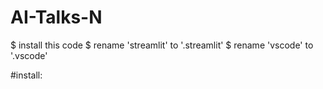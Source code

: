 # AI-Talks-N
$ install this code
$ rename 'streamlit' to '.streamlit' 
$ rename 'vscode' to '.vscode'

#install:
